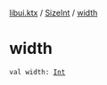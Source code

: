 [libui.ktx](../index.md) / [SizeInt](index.md) / [width](./width.md)

# width

`val width: `[`Int`](https://kotlinlang.org/api/latest/jvm/stdlib/kotlin/-int/index.html)